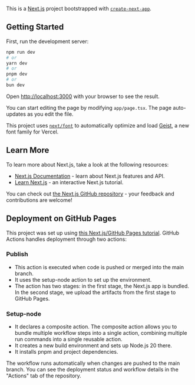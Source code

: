 This is a [Next.js](https://nextjs.org) project bootstrapped with [`create-next-app`](https://nextjs.org/docs/app/api-reference/cli/create-next-app).

## Getting Started

First, run the development server:

```bash
npm run dev
# or
yarn dev
# or
pnpm dev
# or
bun dev
```

Open [http://localhost:3000](http://localhost:3000) with your browser to see the result.

You can start editing the page by modifying `app/page.tsx`. The page auto-updates as you edit the file.

This project uses [`next/font`](https://nextjs.org/docs/app/building-your-application/optimizing/fonts) to automatically optimize and load [Geist](https://vercel.com/font), a new font family for Vercel.

## Learn More

To learn more about Next.js, take a look at the following resources:

- [Next.js Documentation](https://nextjs.org/docs) - learn about Next.js features and API.
- [Learn Next.js](https://nextjs.org/learn) - an interactive Next.js tutorial.

You can check out [the Next.js GitHub repository](https://github.com/vercel/next.js) - your feedback and contributions are welcome!

## Deployment on GitHub Pages

This project was set up using [this Next.js/GitHub Pages tutorial](https://www.freecodecamp.org/news/how-to-deploy-next-js-app-to-github-pages/).
GitHub Actions handles deployment through two actions:

### Publish

- This action is executed when code is pushed or merged into the main branch.
- It uses the setup-node action to set up the environment.
- The action has two stages: in the first stage, the Next.js app is bundled. In the second stage, we upload the artifacts from the first stage to GitHub Pages.

### Setup-node

- It declares a composite action. The composite action allows you to bundle multiple workflow steps into a single action, combining multiple run commands into a single reusable action.
- It creates a new build environment and sets up Node.js 20 there.
- It installs pnpm and project dependencies.

The workflow runs automatically when changes are pushed to the main branch. You can see the deployment status and workflow details in the "Actions" tab of the repository.
